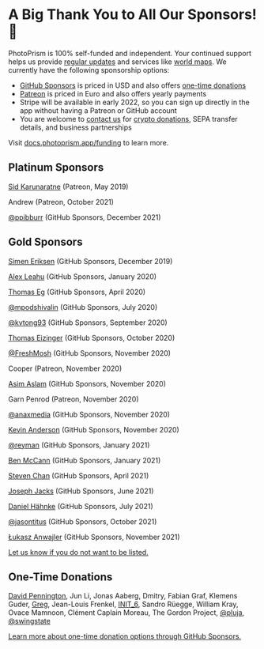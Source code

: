 # A Big Thank You to All Our Sponsors! 💎 #

PhotoPrism is 100% self-funded and independent. Your continued support helps us provide [regular updates](https://docs.photoprism.app/release-notes/)
and services like [world maps](https://try.photoprism.app/places).
We currently have the following sponsorship options:

- [GitHub Sponsors](https://link.photoprism.app/sponsor) is priced in USD and also
  offers [one-time donations](https://link.photoprism.app/donate)
- [Patreon](https://link.photoprism.app/patreon) is priced in Euro and also offers yearly payments
- Stripe will be available in early 2022, so you can sign up directly in the app without having a Patreon or GitHub
  account
- You are welcome to [contact us](https://photoprism.app/contact) for [crypto donations](https://photoprism.app/crypto-donations), SEPA transfer details, and business partnerships

Visit [docs.photoprism.app/funding](https://docs.photoprism.app/funding/) to learn more.

## Platinum Sponsors ##

[Sid Karunaratne](https://github.com/sakaru) (Patreon, May 2019)

Andrew (Patreon, October 2021)

[@ppibburr](https://github.com/ppibburr) (GitHub Sponsors, December 2021)

## Gold Sponsors ##

[Simen Eriksen](https://github.com/dennorske) (GitHub Sponsors, December 2019)

[Alex Leahu](https://github.com/alxjsn) (GitHub Sponsors, January 2020)

[Thomas Eg](https://github.com/ThomasEg) (GitHub Sponsors, April 2020)

[@mpodshivalin](https://github.com/mpodshivalin) (GitHub Sponsors, July 2020)

[@kvtong93](https://github.com/kvtong93) (GitHub Sponsors, September 2020)

[Thomas Eizinger](https://github.com/thomaseizinger) (GitHub Sponsors, October 2020)

[@FreshMosh](https://github.com/FreshMosh) (GitHub Sponsors, November 2020)

Cooper (Patreon, November 2020)

[Asim Aslam](https://github.com/asim) (GitHub Sponsors, November 2020)

Garn Penrod (Patreon, November 2020)

[@anaxmedia](https://github.com/anaxmedia) (GitHub Sponsors, November 2020)

[Kevin Anderson](https://github.com/kevinanderson1) (GitHub Sponsors, November 2020)

[@reyman](https://github.com/reyman) (GitHub Sponsors, January 2021)

[Ben McCann](https://github.com/benmccann) (GitHub Sponsors, January 2021)

[Steven Chan](https://github.com/nioq) (GitHub Sponsors, April 2021)

[Joseph Jacks](https://github.com/josephjacks) (GitHub Sponsors, June 2021)

[Daniel Hähnke](https://github.com/DanBenHa) (GitHub Sponsors, July 2021)

[@jasontitus](https://github.com/jasontitus) (GitHub Sponsors, October 2021)

[Łukasz Anwajler](https://github.com/anwajler) (GitHub Sponsors, November 2021)

[Let us know if you do not want to be listed.](https://photoprism.app/contact)

## One-Time Donations ##

[David Pennington](https://github.com/Xeoncross), Jun Li, Jonas Aaberg, Dmitry, Fabian Graf, Klemens
Guder, [Greg](https://github.com/oziee), Jean-Louis Frenkel, [INIT_6](https://twitter.com/init_3), Sandro Rüegge,
William Kray, Ovace Mamnoon, Clément Caplain Moreau, The Gordon Project, [@pluja](https://github.com/pluja),
[@swingstate](https://github.com/photoprism/photoprism/issues/808#issuecomment-997467377)

[Learn more about one-time donation options through GitHub Sponsors.](https://link.photoprism.app/donate)
